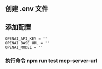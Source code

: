 ## 创建 .env 文件
## 添加配置

```
OPENAI_API_KEY = ''
OPENAI_BASE_URL = ''
OPENAI_MODEL = ''
```

### 执行命令 npm run test mcp-server-url

